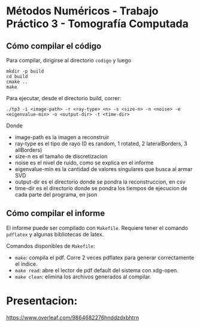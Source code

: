 # Métodos Numéricos - Trabajo Práctico 3 - Tomografía Computada

## Cómo compilar el código
Para compilar, dirigirse al directorio `codigo` y luego

```
mkdir -p build
cd build
cmake ..
make
```

Para ejecutar, desde el directorio build, correr:
```
./tp3 -i <image-path> -r <ray-type> <n> -s <size-n> -n <noise> -e <eigenvalue-min> -o <output-dir> -t <time-dir>
```
Donde
- image-path es la imagen a reconstruir
- ray-type es el tipo de rayo (0 es random, 1 rotated, 2 lateralBorders, 3 allBorders)
- size-n es el tamaño de discretizacion
- noise es el nivel de ruido, como se explica en el informe
- eigenvalue-min es la cantidad de valores singulares que busca al armar SVD
- output-dir es el directorio donde se pondra la reconstruccion, en csv
- time-dir es el directorio donde se pondra los tiempos de ejecucion de cada parte del programa, en json

## Cómo compilar el informe
El informe puede ser compilado con `Makefile`. Requiere tener el comando `pdflatex` y algunas bibliotecas de latex.

Comandos disponibles de `Makefile`:
- `make`: compila el pdf. Corre 2 veces pdflatex para generar correctamente el índice.
- `make read`: abre el lector de pdf default del sistema con xdg-open.
- `make clean`: elimina los archivos generados al compilar.

# Presentacion:
https://www.overleaf.com/9864682276hnddzdxbhtrn

